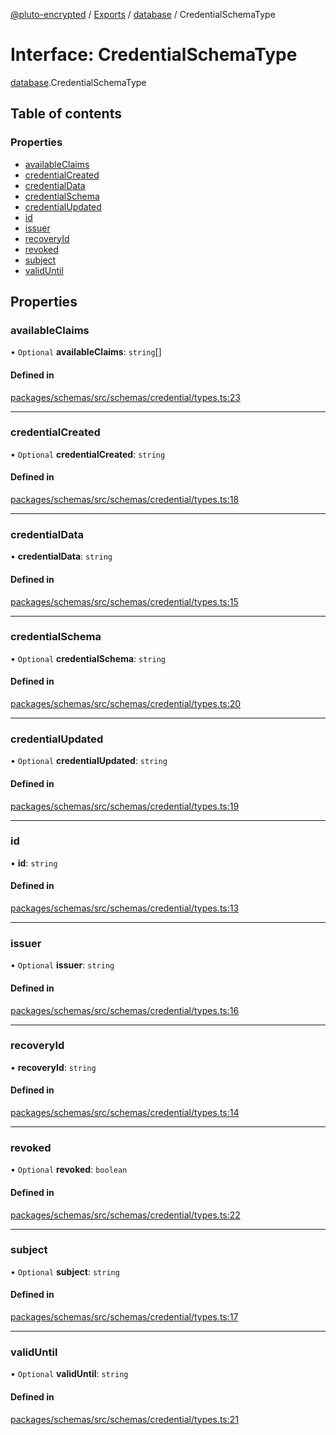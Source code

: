 [@pluto-encrypted](../README.md) / [Exports](../modules.md) / [database](../modules/database-1.md) / CredentialSchemaType

# Interface: CredentialSchemaType

[database](../modules/database-1.md).CredentialSchemaType

## Table of contents

### Properties

- [availableClaims](database-1.CredentialSchemaType.md#availableclaims)
- [credentialCreated](database-1.CredentialSchemaType.md#credentialcreated)
- [credentialData](database-1.CredentialSchemaType.md#credentialdata)
- [credentialSchema](database-1.CredentialSchemaType.md#credentialschema)
- [credentialUpdated](database-1.CredentialSchemaType.md#credentialupdated)
- [id](database-1.CredentialSchemaType.md#id)
- [issuer](database-1.CredentialSchemaType.md#issuer)
- [recoveryId](database-1.CredentialSchemaType.md#recoveryid)
- [revoked](database-1.CredentialSchemaType.md#revoked)
- [subject](database-1.CredentialSchemaType.md#subject)
- [validUntil](database-1.CredentialSchemaType.md#validuntil)

## Properties

### availableClaims

• `Optional` **availableClaims**: `string`[]

#### Defined in

[packages/schemas/src/schemas/credential/types.ts:23](https://github.com/atala-community-projects/pluto-encrypted/blob/eabdd0c/packages/schemas/src/schemas/credential/types.ts#L23)

___

### credentialCreated

• `Optional` **credentialCreated**: `string`

#### Defined in

[packages/schemas/src/schemas/credential/types.ts:18](https://github.com/atala-community-projects/pluto-encrypted/blob/eabdd0c/packages/schemas/src/schemas/credential/types.ts#L18)

___

### credentialData

• **credentialData**: `string`

#### Defined in

[packages/schemas/src/schemas/credential/types.ts:15](https://github.com/atala-community-projects/pluto-encrypted/blob/eabdd0c/packages/schemas/src/schemas/credential/types.ts#L15)

___

### credentialSchema

• `Optional` **credentialSchema**: `string`

#### Defined in

[packages/schemas/src/schemas/credential/types.ts:20](https://github.com/atala-community-projects/pluto-encrypted/blob/eabdd0c/packages/schemas/src/schemas/credential/types.ts#L20)

___

### credentialUpdated

• `Optional` **credentialUpdated**: `string`

#### Defined in

[packages/schemas/src/schemas/credential/types.ts:19](https://github.com/atala-community-projects/pluto-encrypted/blob/eabdd0c/packages/schemas/src/schemas/credential/types.ts#L19)

___

### id

• **id**: `string`

#### Defined in

[packages/schemas/src/schemas/credential/types.ts:13](https://github.com/atala-community-projects/pluto-encrypted/blob/eabdd0c/packages/schemas/src/schemas/credential/types.ts#L13)

___

### issuer

• `Optional` **issuer**: `string`

#### Defined in

[packages/schemas/src/schemas/credential/types.ts:16](https://github.com/atala-community-projects/pluto-encrypted/blob/eabdd0c/packages/schemas/src/schemas/credential/types.ts#L16)

___

### recoveryId

• **recoveryId**: `string`

#### Defined in

[packages/schemas/src/schemas/credential/types.ts:14](https://github.com/atala-community-projects/pluto-encrypted/blob/eabdd0c/packages/schemas/src/schemas/credential/types.ts#L14)

___

### revoked

• `Optional` **revoked**: `boolean`

#### Defined in

[packages/schemas/src/schemas/credential/types.ts:22](https://github.com/atala-community-projects/pluto-encrypted/blob/eabdd0c/packages/schemas/src/schemas/credential/types.ts#L22)

___

### subject

• `Optional` **subject**: `string`

#### Defined in

[packages/schemas/src/schemas/credential/types.ts:17](https://github.com/atala-community-projects/pluto-encrypted/blob/eabdd0c/packages/schemas/src/schemas/credential/types.ts#L17)

___

### validUntil

• `Optional` **validUntil**: `string`

#### Defined in

[packages/schemas/src/schemas/credential/types.ts:21](https://github.com/atala-community-projects/pluto-encrypted/blob/eabdd0c/packages/schemas/src/schemas/credential/types.ts#L21)
